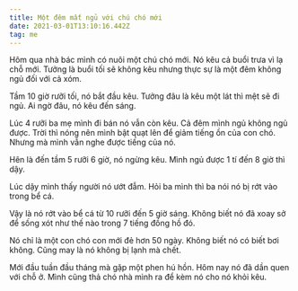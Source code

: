 ```yaml
---
title: Một đêm mất ngủ với chú chó mới
date: 2021-03-01T13:10:16.442Z
tag: me
---
```

Hôm qua nhà bác mình có nuôi một chú chó mới. Nó kêu cả buổi trưa vì lạ chỗ mới. Tưởng là buổi tối sẽ không kêu nhưng thực sự là một đêm không ngủ đối với cả xóm.

Tầm 10 giờ rưỡi tối, nó bắt đầu kêu. Tưởng đâu là kêu một lát thì mệt sẽ đi ngủ. Ai ngờ đâu, nó kêu đến sáng. 

Lúc 4 rưỡi ba mẹ mình đi bán nó vẫn còn kêu. Cả đêm mình ngủ không ngủ được. Trời thì nóng nên mình bật quạt lên để giảm tiếng ồn của con chó. Nhưng mà mình vẫn nghe được tiếng của nó. 

Hên là đến tầm 5 rưỡi 6 giờ, nó ngừng kêu. Mình ngủ được 1 tí đến 8 giờ thì dậy. 

Lúc dậy mình thấy người nó ướt đẫm. Hỏi ba mình thì ba nói nó bị rớt vào trong bể cá.

Vậy là nó rớt vào bể cá từ 10 rưỡi đến 5 giờ sáng. Không biết nó đã xoay sở để sống xót như thế nào trong 7 tiếng đồng hồ đó. 

Nó chỉ là một con chó con mới đẻ hơn 50 ngày. Không biết nó có biết bơi không. Cũng may là nó không bị lạnh mà chết.

Mới đầu tuần đầu tháng mà gặp một phen hú hồn. Hôm nay nó đã dần quen với chỗ ở. Mình cũng thả chó nhà mình ra để kèm nó cho nó khỏi kêu.